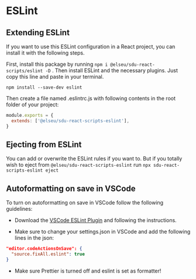 # ESLint

## Extending ESLint
If you want to use this ESLint configuration in a React project, you can install it with the following steps.

First, install this package by running `npm i @elseu/sdu-react-scripts/eslint -D` .
Then install ESLint and the necessary plugins. Just copy this line and paste in your terminal.
```
npm install --save-dev eslint
```
Then create a file named .eslintrc.js with following contents in the root folder of your project:
```javascript
module.exports = {
  extends: ['@elseu/sdu-react-scripts-eslint'], 
}
```

## Ejecting from ESLint
You can add or overwrite the ESLint rules if you want to.
But if you totally wish to eject from `@elseu/sdu-react-scripts-eslint` run `npx sdu-react-scripts-eslint eject`

## Autoformatting on save in VSCode
To turn on autoformatting on save in VSCode follow the following guidelines:

- Download the [VSCode ESLint Plugin](https://marketplace.visualstudio.com/items?itemName=dbaeumer.vscode-eslint) and following the instructions.

- Make sure to change your settings.json in VSCode and add the following lines in the json:

```json
"editor.codeActionsOnSave": {
  "source.fixAll.eslint": true
}
```

- Make sure Prettier is turned off and eslint is set as formatter!
